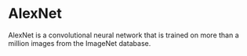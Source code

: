 # AlexNet
AlexNet is a convolutional neural network that is trained on more than a million images from the ImageNet database. 